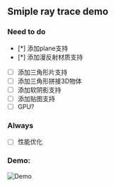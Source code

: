 ## Smiple ray trace demo





### Need to do
- [*] 添加plane支持
- [*] 添加漫反射材质支持 
- [ ] 添加三角形片支持
- [ ] 添加三角形拼接3D物体
- [ ] 添加软阴影支持
- [ ] 添加贴图支持
- [ ] GPU?

### Always
- [ ] 性能优化



### Demo:

![Demo](http://121.49.97.197:10101/maozi/RTXmaomaozi/raw/48ccb74a9d0a10cc982a6331447eb3bbff33ab00/demo.png "Demo")